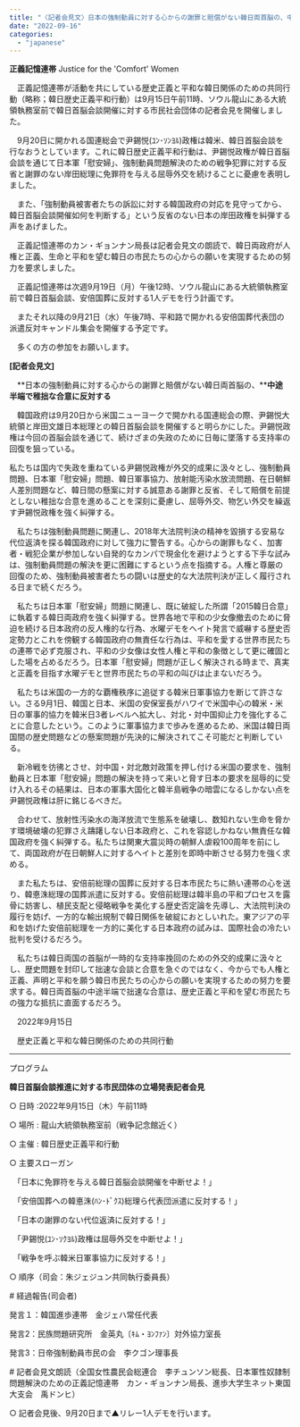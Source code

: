 ```yaml
---
title: "〈記者会見文〉日本の強制動員に対する心からの謝罪と賠償がない韓日両首脳の、中途半端で稚拙な合意に反対するー歴史正義と平和な韓日関係のための共同行動ー"
date: "2022-09-16"
categories: 
  - "japanese"
---
```


**正義記憶連帯** Justice for the 'Comfort' Women

　正義記憶連帯が活動を共にしている歴史正義と平和な韓日関係のための共同行動（略称；韓日歴史正義平和行動）は9月15日午前11時、ソウル龍山にある大統領執務室前で韓日首脳会談開催に対する市民社会団体の記者会見を開催しました。

　9月20日に開かれる国連総会で尹錫悦(ﾕﾝ･ｿﾝﾖﾙ)政権は韓米、韓日首脳会談を行なおうとしています。これに韓日歴史正義平和行動は、尹錫悦政権が韓日首脳会談を通じて日本軍「慰安婦」、強制動員問題解決のための戦争犯罪に対する反省と謝罪のない岸田総理に免罪符を与える屈辱外交を続けることに憂慮を表明しました。

　また、「強制動員被害者たちの訴訟に対する韓国政府の対応を見守ってから、韓日首脳会談開催如何を判断する」という反省のない日本の岸田政権を糾弾する声をあげました。

　正義記憶連帯のカン・ギョンナン局長は記者会見文の朗読で、韓日両政府が人権と正義、生命と平和を望む韓日の市民たちの心からの願いを実現するための努力を要求しました。

　正義記憶連帯は次週9月19日（月）午後12時、ソウル龍山にある大統領執務室前で韓日首脳会談、安倍国葬に反対する1人デモを行う計画です。

　またそれ以降の9月21日（水）午後7時、平和路で開かれる安倍国葬代表団の派遣反対キャンドル集会を開催する予定です。

　多くの方の参加をお願いします。

**\[****記者会見文****\]**

　**日本の強制動員に対する心からの謝罪と賠償がない韓日両首脳の、****中途半端で稚拙な合意に反対する**

　韓国政府は9月20日から米国ニューヨークで開かれる国連総会の際、尹錫悦大統領と岸田文雄日本総理との韓日首脳会談を開催すると明らかにした。尹錫悦政権は今回の首脳会談を通じて、続けざまの失政のために日毎に墜落する支持率の回復を狙っている。

私たちは国内で失政を重ねている尹錫悦政権が外交的成果に汲々とし、強制動員問題、日本軍「慰安婦」問題、韓日軍事協力、放射能汚染水放流問題、在日朝鮮人差別問題など、韓日間の懸案に対する誠意ある謝罪と反省、そして賠償を前提としない稚拙な合意を進めることを深刻に憂慮し、屈辱外交、物乞い外交を繰返す尹錫悦政権を強く糾弾する。

　私たちは強制動員問題に関連し、2018年大法院判決の精神を毀損する安易な代位返済を探る韓国政府に対して強力に警告する。心からの謝罪もなく、加害者・戦犯企業が参加しない自発的なカンパで現金化を避けようとする下手な試みは、強制動員問題の解決を更に困難にするという点を指摘する。人権と尊厳の回復のため、強制動員被害者たちの闘いは歴史的な大法院判決が正しく履行される日まで続くだろう。

　私たちは日本軍「慰安婦」問題に関連し、既に破綻した所謂「2015韓日合意」に執着する韓日両政府を強く糾弾する。世界各地で平和の少女像撤去のために脅迫を続ける日本政府の反人権的な行為、水曜デモをヘイト発言で威嚇する歴史否定勢力とこれを傍観する韓国政府の無責任な行為は、平和を愛する世界市民たちの連帯で必ず克服され、平和の少女像は女性人権と平和の象徴として更に確固とした場を占めるだろう。日本軍「慰安婦」問題が正しく解決される時まで、真実と正義を目指す水曜デモと世界市民たちの平和の叫びは止まないだろう。

　私たちは米国の一方的な覇権秩序に追従する韓米日軍事協力を断じて許さない。さる9月1日、韓国と日本、米国の安保室長がハワイで米国中心の韓米・米日の軍事的協力を韓米日3者レベルへ拡大し、対北・対中国抑止力を強化することに合意したという。このように軍事協力まで歩みを進めるため、米国は韓日両国間の歴史問題などの懸案問題が先決的に解決されてこそ可能だと判断している。

　新冷戦を彷彿とさせ、対中国・対北敵対政策を押し付ける米国の要求を、強制動員と日本軍「慰安婦」問題の解決を持って来いと脅す日本の要求を屈辱的に受け入れるその結果は、日本の軍事大国化と韓半島戦争の暗雲になるしかない点を尹錫悦政権は肝に銘じるべきだ。

　合わせて、放射性汚染水の海洋放流で生態系を破壊し、数知れない生命を脅かす環境破壊の犯罪さえ躊躇しない日本政府と、これを容認しかねない無責任な韓国政府を強く糾弾する。私たちは関東大震災時の朝鮮人虐殺100周年を前にして、両国政府が在日朝鮮人に対するヘイトと差別を即時中断させる努力を強く求める。

　また私たちは、安倍前総理の国葬に反対する日本市民たちに熱い連帯の心を送り、韓悳洙総理の国葬派遣に反対する。安倍前総理は韓半島の平和プロセスを露骨に妨害し、植民支配と侵略戦争を美化する歴史否定論を先導し、大法院判決の履行を妨げ、一方的な輸出規制で韓日関係を破綻におとしいれた。東アジアの平和を妨げた安倍前総理を一方的に美化する日本政府の試みは、国際社会の冷たい批判を受けるだろう。

　私たちは韓日両国の首脳が一時的な支持率挽回のための外交的成果に汲々とし、歴史問題を封印して拙速な会談と合意を急ぐのではなく、今からでも人権と正義、声明と平和を願う韓日市民たちの心からの願いを実現するための努力を要求する。韓日両首脳の中途半端で拙速な合意は、歴史正義と平和を望む市民たちの強力な抵抗に直面するだろう。

　2022年9月15日

　歴史正義と平和な韓日関係のための共同行動

* * *

プログラム

**韓日首脳会談推進に対する市民団体の立場発表記者会見**

○ 日時 :2022年9月15日（木）午前11時

○ 場所 : 龍山大統領執務室前（戦争記念館近く）

○ 主催 : 韓日歴史正義平和行動

○ 主要スローガン

　「日本に免罪符を与える韓日首脳会談開催を中断せよ！」

　「安倍国葬への韓悳洙(ﾊﾝ･ﾄﾞｸｽ)総理ら代表団派遣に反対する！」

　「日本の謝罪のない代位返済に反対する！」

　「尹錫悦(ﾕﾝ･ｿｸﾖﾙ)政権は屈辱外交を中断せよ！」

　「戦争を呼ぶ韓米日軍事協力に反対する！」

○ 順序（司会：朱ジェジュン共同執行委員長）

# 経過報告(司会者)

発言１：韓国進歩連帯　金ジェハ常任代表

発言2：民族問題研究所　金英丸〔ｷﾑ・ﾖﾝﾌｧﾝ〕対外協力室長

発言3：日帝強制動員市民の会　李クゴン理事長

# 記者会見文朗読（全国女性農民会総連合　李チュンソン総長、日本軍性奴隷制問題解決のための正義記憶連帯　カン・ギョンナン局長、進歩大学生ネット東国大支会　禹ドンヒ）

○ 記者会見後、9月20日まで▲リレー1人デモを行います。

